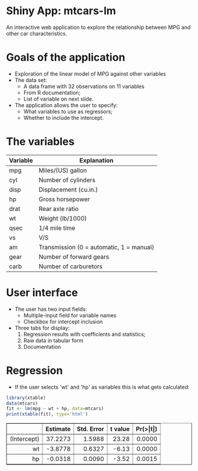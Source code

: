 Shiny App: mtcars-lm
========================================================

An interactive web application to explore the relationship between MPG and other car characteristics.

Goals of the application
========================================================

* Exploration of the linear model of MPG against other variables
* The data set:
    - A data frame with 32 observations on 11 variables
    - From R documentation;
    - List of variable on next slide.
* The application allows the user to specify:
    - What variables to use as regressors;
    - Whether to include the intercept.

The variables
========================================================

Variable | Explanation
---------|-------------
mpg	 | Miles/(US) gallon
cyl	 | Number of cylinders
disp | Displacement (cu.in.)
hp	 | Gross horsepower
drat | Rear axle ratio
wt	 | Weight (lb/1000)
qsec | 1/4 mile time
vs	 | V/S
am	 | Transmission (0 = automatic, 1 = manual)
gear | Number of forward gears
carb | Number of carburetors

User interface
========================================================

* The user has two input fields:
    - Multiple-input field for variable names
    - Checkbox for intercept inclusion
* Three tabs for display:
    1. Regression results with coefficients and statistics;
    2. Raw data in tabular form
    3. Documentation

Regression
========================================================

* If the user selects 'wt' and 'hp' as variables this is what gets calculated:

```r
library(xtable)
data(mtcars)
fit <- lm(mpg ~ wt + hp, data=mtcars)
print(xtable(fit), type='html')
```

<!-- html table generated in R 3.1.0 by xtable 1.7-3 package -->
<!-- Mon Sep 22 02:04:06 2014 -->
<TABLE border=1>
<TR> <TH>  </TH> <TH> Estimate </TH> <TH> Std. Error </TH> <TH> t value </TH> <TH> Pr(&gt;|t|) </TH>  </TR>
  <TR> <TD align="right"> (Intercept) </TD> <TD align="right"> 37.2273 </TD> <TD align="right"> 1.5988 </TD> <TD align="right"> 23.28 </TD> <TD align="right"> 0.0000 </TD> </TR>
  <TR> <TD align="right"> wt </TD> <TD align="right"> -3.8778 </TD> <TD align="right"> 0.6327 </TD> <TD align="right"> -6.13 </TD> <TD align="right"> 0.0000 </TD> </TR>
  <TR> <TD align="right"> hp </TD> <TD align="right"> -0.0318 </TD> <TD align="right"> 0.0090 </TD> <TD align="right"> -3.52 </TD> <TD align="right"> 0.0015 </TD> </TR>
   </TABLE>

